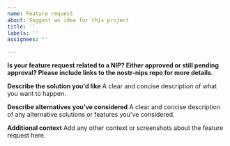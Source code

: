 ```yaml
---
name: Feature request
about: Suggest an idea for this project
title: ''
labels: ''
assignees: ''

---
```


**Is your feature request related to a NIP? Either approved or still pending approval? Please include links to the nostr-nips repo for more details.**

**Describe the solution you'd like**
A clear and concise description of what you want to happen.

**Describe alternatives you've considered**
A clear and concise description of any alternative solutions or features you've considered.

**Additional context**
Add any other context or screenshots about the feature request here.
